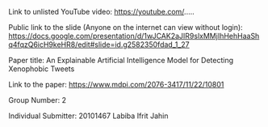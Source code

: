 Link to unlisted YouTube video:
https://youtube.com/.....

Public link to the slide (Anyone on the internet can view without login):
https://docs.google.com/presentation/d/1wJCAK2aJIR9slxMMjIhHehHaaShq4fqzQ6icH9keHR8/edit#slide=id.g2582350fdad_1_27

Paper title:
An Explainable Artificial Intelligence Model for Detecting Xenophobic Tweets

Link to the paper:
https://www.mdpi.com/2076-3417/11/22/10801

Group Number:
2

Individual Submitter:
20101467 Labiba Ifrit Jahin

